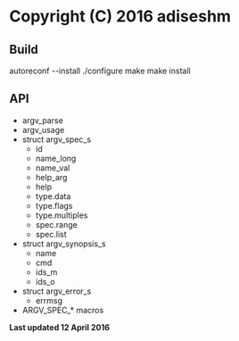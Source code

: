 #  Copyright (C) 2016 adiseshm

## Build

autoreconf --install
./configure
make
make install

## API

* argv\_parse  
* argv\_usage  
* struct argv\_spec\_s  
    * id  
    * name\_long  
    * name\_val  
    * help\_arg  
    * help  
    * type.data
    * type.flags
    * type.multiples
    * spec.range
    * spec.list
* struct argv\_synopsis\_s  
    * name  
    * cmd  
    * ids\_m  
    * ids\_o  
* struct argv\_error\_s  
    * errmsg
* ARGV\_SPEC\_* macros  

**Last updated 12 April 2016**
